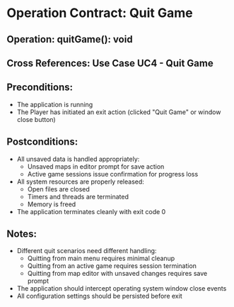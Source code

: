 # Operation Contract: Quit Game

## Operation: quitGame(): void

## Cross References: Use Case UC4 - Quit Game

## Preconditions:
- The application is running
- The Player has initiated an exit action (clicked "Quit Game" or window close button)

## Postconditions:
- All unsaved data is handled appropriately:
  - Unsaved maps in editor prompt for save action
  - Active game sessions issue confirmation for progress loss
- All system resources are properly released:
  - Open files are closed
  - Timers and threads are terminated
  - Memory is freed
- The application terminates cleanly with exit code 0

## Notes:
- Different quit scenarios need different handling:
  - Quitting from main menu requires minimal cleanup
  - Quitting from an active game requires session termination
  - Quitting from map editor with unsaved changes requires save prompt
- The application should intercept operating system window close events
- All configuration settings should be persisted before exit 